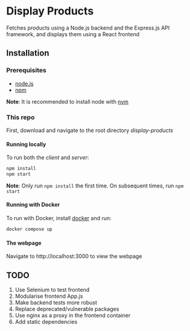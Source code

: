 # Display Products
Fetches products using a Node.js backend and the Express.js API framework, and displays them using a React frontend

## Installation

### Prerequisites
- [node.js](https://nodejs.org/en/download)
- [npm](https://docs.npmjs.com/downloading-and-installing-node-js-and-npm)

**Note**: It is recommended to install node with [nvm](https://github.com/nvm-sh/nvm#installing-and-updating)

### This repo 
First, download and navigate to the root directory *display-products*

#### Running locally
To run both the *client* and *server*: 

```sh
npm install
npm start
```

**Note**: Only run ```npm install``` the first time. On subsequent times, run ```npm start```

#### Running with Docker
To run with Docker, install [docker](https://docs.docker.com/get-docker/) and run:
```sh
docker compose up
```

#### The webpage
Navigate to http://localhost:3000 to view the webpage

## TODO
1. Use Selenium to test frontend 
2. Modularise frontend App.js
3. Make backend tests more robust
4. Replace deprecated/vulnerable packages
5. Use nginx as a proxy in the frontend container 
6. Add static dependencies